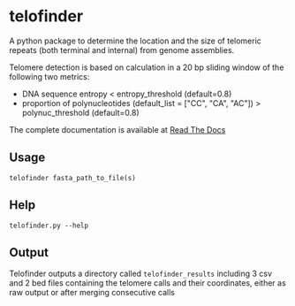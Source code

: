 # telofinder

A python package to determine the location and the size of telomeric repeats (both terminal and internal) from genome assemblies.

Telomere detection is based on calculation in a 20 bp sliding window of the following two metrics:

- DNA sequence entropy < entropy_threshold (default=0.8)  
- proportion of polynucleotides (default_list = ["CC", "CA", "AC"]) >  polynuc_threshold (default=0.8) 

The complete documentation is available at [Read The Docs](https://telofinder.readthedocs.io/en/latest/) 

## Usage

    telofinder fasta_path_to_file(s)


## Help

    telofinder.py --help


## Output

Telofinder outputs a directory called `telofinder_results` including 3 csv and 2 bed files containing the telomere calls and their coordinates, either as raw output or after merging consecutive calls


